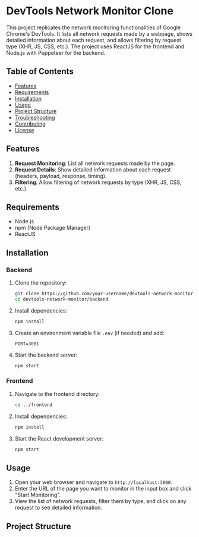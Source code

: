 # DevTools Network Monitor Clone

This project replicates the network monitoring functionalities of Google Chrome's DevTools. It lists all network requests made by a webpage, shows detailed information about each request, and allows filtering by request type (XHR, JS, CSS, etc.). The project uses ReactJS for the frontend and Node.js with Puppeteer for the backend.

## Table of Contents

- [Features](#features)
- [Requirements](#requirements)
- [Installation](#installation)
- [Usage](#usage)
- [Project Structure](#project-structure)
- [Troubleshooting](#troubleshooting)
- [Contributing](#contributing)
- [License](#license)

## Features

1. **Request Monitoring**: List all network requests made by the page.
2. **Request Details**: Show detailed information about each request (headers, payload, response, timing).
3. **Filtering**: Allow filtering of network requests by type (XHR, JS, CSS, etc.).

## Requirements

- Node.js
- npm (Node Package Manager)
- ReactJS

## Installation

### Backend

1. Clone the repository:
    ```sh
    git clone https://github.com/your-username/devtools-network-monitor.git
    cd devtools-network-monitor/backend
    ```

2. Install dependencies:
    ```sh
    npm install
    ```

3. Create an environment variable file `.env` (if needed) and add:
    ```env
    PORT=3001
    ```

4. Start the backend server:
    ```sh
    npm start
    ```

### Frontend

1. Navigate to the frontend directory:
    ```sh
    cd ../frontend
    ```

2. Install dependencies:
    ```sh
    npm install
    ```

3. Start the React development server:
    ```sh
    npm start
    ```

## Usage

1. Open your web browser and navigate to `http://localhost:3000`.
2. Enter the URL of the page you want to monitor in the input box and click "Start Monitoring".
3. View the list of network requests, filter them by type, and click on any request to see detailed information.

## Project Structure

